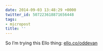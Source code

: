 ```yaml
---
date: 2014-09-03 13:48:29 +0000
twitter_id: 507223618871656448
tags:
- micropost
title: ''
---
```


So I’m trying this Ello thing: [ello.co/oddevan](https://ello.co/oddevan)
